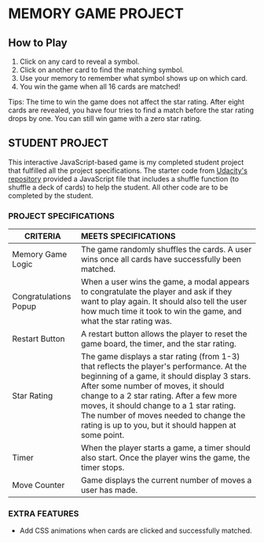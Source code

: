 # MEMORY GAME PROJECT

## How to Play
1. Click on any card to reveal a symbol.
2. Click on another card to find the matching symbol.
3. Use your memory to remember what symbol shows up on which card.
4. You win the game when all 16 cards are matched!

Tips: The time to win the game does not affect the star rating. After eight cards are revealed, you have four tries to find a match before the star rating drops by one. You can still win game with a zero star rating.

## STUDENT PROJECT
This interactive JavaScript-based game is my completed student project that fulfilled all the project specifications.  The starter code from [Udacity's repository](https://github.com/udacity/fend-project-memory-game) provided a JavaScript file that includes a shuffle function (to shuffle a deck of cards) to help the student. All other code are to be completed by the student.

### PROJECT SPECIFICATIONS 

| CRITERIA | MEETS SPECIFICATIONS 
|---|:---
| Memory Game Logic | The game randomly shuffles the cards. A user wins once all cards have successfully been matched.
| Congratulations Popup | When a user wins the game, a modal appears to congratulate the player and ask if they want to play again. It should also tell the user how much time it took to win the game, and what the star rating was.
| Restart Button | A restart button allows the player to reset the game board, the timer, and the star rating.
| Star Rating | The game displays a star rating (from 1-3) that reflects the player's performance. At the beginning of a game, it should display 3 stars. After some number of moves, it should change to a 2 star rating. After a few more moves, it should change to a 1 star rating. The number of moves needed to change the rating is up to you, but it should happen at some point.
| Timer | When the player starts a game, a timer should also start. Once the player wins the game, the timer stops.
| Move Counter | Game displays the current number of moves a user has made.

### EXTRA FEATURES
- Add CSS animations when cards are clicked and successfully matched.


